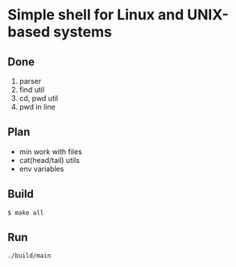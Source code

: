 # Simple shell for Linux and UNIX-based systems

## Done ##
1. parser
2. find util
3. cd, pwd util
4. pwd in line

## Plan ##
* min work with files
* cat(head/tail) utils
* env variables

## Build ##
```shell
$ make all
```

## Run ## 
```shell
./build/main
```
